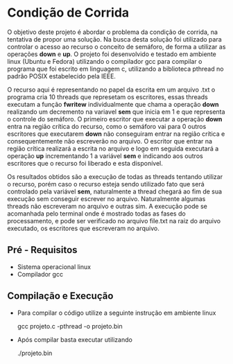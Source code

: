 # Condição de Corrida

O objetivo deste projeto é abordar o problema da condição de corrida, na tentativa de propor uma solução. Na busca desta solução foi utilizado para controlar o acesso ao recurso o conceito de semáforo, de forma a utilizar as operações **down** e **up**. O projeto foi desenvolvido e testado em ambiente linux (Ubuntu e Fedora) utilizando o compilador gcc para compilar o programa que foi escrito em linguagem c, utilizando a biblioteca pthread no padrão POSIX estabelecido pela IEEE.

O recurso aqui é representando no papel da escrita em um arquivo .txt o programa cria 10 threads que represetam os escritores, essas threads executam a função **fwritew** individualmente que chama a operação **down** realizando um decremento na variavel **sem** que inicia em 1 e que representa o controle do semáforo. O primeiro escritor que executar a operação **down** entra na região crítica do recurso, como o semáforo vai para 0 outros escritores que executarem **down** não conseguiram entrar na região crítica e consequentemente não escreverão no arquivo. O escritor que entrar na região crítica realizará a escrita no arquivo e logo em seguida executará a operação **up** incrementando 1 a variável **sem** e indicando aos outros escritores que o recurso foi liberado e esta disponível.

Os resultados obtidos são a execução de todas as threads tentando utilizar o recurso, porém caso o recurso esteja sendo utilizado fato que será controlado pela variável **sem**, naturalmente a thread chegará ao fim de sua execução sem conseguir escrever no arquivo. Naturalmente algumas threads não escreveram no arquivo e outras sim. A execução pode se acomanhada pelo terminal onde é mostrado todas as fases do processamento, e pode ser verificado no arquivo file.txt na raiz do arquivo executado, os escritores que escreveram no arquivo.

## Pré - Requisitos

- Sistema operacional linux
- Compilador gcc

## Compilação e Execução

- Para compilar o código utilize a seguinte instrução em ambiente linux
    
    gcc projeto.c -pthread -o projeto.bin

- Após compilar basta executar utilizando
    
    ./projeto.bin
